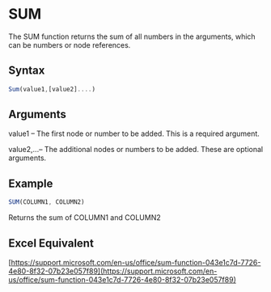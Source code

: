 # SUM

The SUM function returns the sum of all numbers in the arguments, which can be numbers or node references.

## Syntax

```javascript
Sum(value1,[value2]....)
```

## Arguments

value1 – The first node or number to be added. This is a required argument.

value2,...– The additional nodes or numbers to be added. These are optional arguments.

## Example

```javascript
SUM(COLUMN1, COLUMN2)
```

Returns the sum of COLUMN1 and COLUMN2

## Excel Equivalent

[https://support.microsoft.com/en-us/office/sum-function-043e1c7d-7726-4e80-8f32-07b23e057f89](https://support.microsoft.com/en-us/office/sum-function-043e1c7d-7726-4e80-8f32-07b23e057f89)

